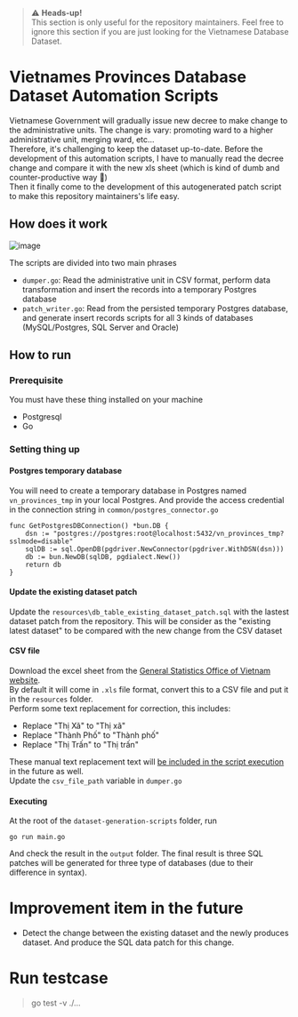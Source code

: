 > ⚠️ **Heads-up!**  
This section is only useful for the repository maintainers. Feel free to ignore this section if you are just looking for the Vietnamese Database Dataset.

# Vietnames Provinces Database Dataset Automation Scripts

Vietnamese Government will gradually issue new decree to make change to the administrative units. The change is vary: promoting ward to a higher administrative unit, merging ward, etc...  
Therefore, it's challenging to keep the dataset up-to-date. Before the development of this automation scripts, I have to manually read the decree change and compare it with the new xls sheet (which is kind of dumb and counter-productive way 🙈)  
Then it finally come to the development of this autogenerated patch script to make this repository maintainers's life easy.

## How does it work
![image](https://user-images.githubusercontent.com/20574640/235334410-cb7aa96d-d8c3-41b9-9016-32a68ad6bdae.png)

The scripts are divided into two main phrases

- `dumper.go`: Read the administrative unit in CSV format, perform data transformation and insert the records into a temporary Postgres database  
- `patch_writer.go`: Read from the persisted temporary Postgres database, and generate insert records scripts for all 3 kinds of databases (MySQL/Postgres, SQL Server and Oracle)  
## How to run
### Prerequisite
You must have these thing installed on your machine
- Postgresql
- Go
### Setting thing up
#### Postgres temporary database 
You will need to create a temporary database in Postgres named `vn_provinces_tmp` in your local Postgres. And provide the access credential in the connection string in `common/postgres_connector.go`
```golang
func GetPostgresDBConnection() *bun.DB {
	dsn := "postgres://postgres:root@localhost:5432/vn_provinces_tmp?sslmode=disable"
	sqlDB := sql.OpenDB(pgdriver.NewConnector(pgdriver.WithDSN(dsn)))
	db := bun.NewDB(sqlDB, pgdialect.New())
	return db
}
```
#### Update the existing dataset patch
Update the `resources\db_table_existing_dataset_patch.sql` with the lastest dataset patch from the repository. This will be consider as the "existing latest dataset" to be compared with the new change from the CSV dataset  
#### CSV file
Download the excel sheet from the [General Statistics Office of Vietnam website](https://danhmuchanhchinh.gso.gov.vn/).  
By default it will come in `.xls` file format, convert this to a CSV file and put it in the `resources` folder.  
Perform some text replacement for correction, this includes: 
- Replace "Thị Xã" to "Thị xã"
- Replace "Thành Phố" to "Thành phố"
- Replace "Thị Trấn" to "Thị trấn"  

These manual text replacement text will [be included in the script execution](https://github.com/ThangLeQuoc/vietnamese-provinces-database/blob/master/dataset-generation-scripts/dumper/dumper.go#L21) in the future as well.  
Update the `csv_file_path` variable in `dumper.go`  

#### Executing
At the root of the `dataset-generation-scripts` folder, run
```shell
go run main.go
```
And check the result in the `output` folder. The final result is three SQL patches will be generated for three type of databases (due to their difference in syntax).

# Improvement item in the future
- Detect the change between the existing dataset and the newly produces dataset. And produce the SQL data patch for this change.


# Run testcase
> go test -v ./...